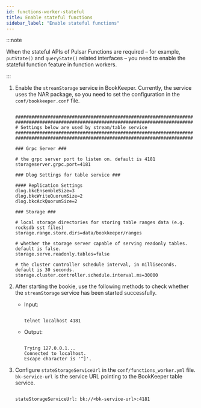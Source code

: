 ```yaml
---
id: functions-worker-stateful
title: Enable stateful functions
sidebar_label: "Enable stateful functions"
---
```


:::note

When the stateful APIs of Pulsar Functions are required – for example, `putState()` and `queryState()` related interfaces – you need to enable the stateful function feature in function workers.

:::

1. Enable the `streamStorage` service in BookKeeper.
   Currently, the service uses the NAR package, so you need to set the configuration in the `conf/bookkeeper.conf` file.

   ```text
   
   ##################################################################
   ##################################################################
   # Settings below are used by stream/table service
   ##################################################################
   ##################################################################
   
   ### Grpc Server ###

   # the grpc server port to listen on. default is 4181
   storageserver.grpc.port=4181

   ### Dlog Settings for table service ###

   #### Replication Settings
   dlog.bkcEnsembleSize=3
   dlog.bkcWriteQuorumSize=2
   dlog.bkcAckQuorumSize=2

   ### Storage ###

   # local storage directories for storing table ranges data (e.g. rocksdb sst files)
   storage.range.store.dirs=data/bookkeeper/ranges

   # whether the storage server capable of serving readonly tables. default is false.
   storage.serve.readonly.tables=false

   # the cluster controller schedule interval, in milliseconds. default is 30 seconds.
   storage.cluster.controller.schedule.interval.ms=30000

   ```

2. After starting the bookie, use the following methods to check whether the `streamStorage` service has been started successfully.

   * Input:

      ```shell

      telnet localhost 4181

      ```

   * Output:

       ```text

      Trying 127.0.0.1...
      Connected to localhost.
      Escape character is '^]'.

      ```

3. Configure `stateStorageServiceUrl` in the `conf/functions_worker.yml` file. 
   `bk-service-url` is the service URL pointing to the BookKeeper table service.

   ```shell

   stateStorageServiceUrl: bk://<bk-service-url>:4181

   ```
